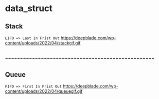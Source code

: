 # data_struct

## Stack 
`LIFO => Last In Frist Out`
https://deepblade.com/wp-content/uploads/2022/04/stackgif.gif
## --------------------------------------------------

## Queue
`FIFO => First In Frist Out`
https://deepblade.com/wp-content/uploads/2022/04/queuegif.gif
